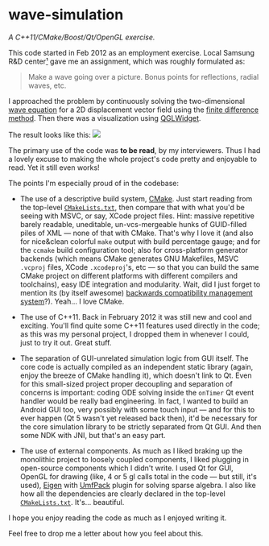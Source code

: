 wave-simulation
===============

*A C++11/CMake/Boost/Qt/OpenGL exercise.*

This code started in Feb 2012 as an employment exercise. Local Samsung R&D center[¹] gave me an assignment, which was roughly formulated as:
> Make a wave going over a picture. Bonus points for reflections, radial waves, etc.

[¹]: http://www.samsung.com/ua/aboutsamsung/careers/samsungukraineresearchcenter/SamsungUkraineResearchCenter.html

I approached the problem by continuously solving the two-dimensional [wave equation] for a 2D displacement vector field using the [finite difference method]. Then there was a visualization using [QGLWidget].

The result looks like this: ![](demo.gif)

[wave equation]: https://en.wikipedia.org/wiki/Wave_equation
[finite difference method]: http://en.wikipedia.org/wiki/Finite_difference_method
[QGLWidget]: http://qt-project.org/doc/qt-4.8/qglwidget.html

The primary use of the code was **to be read**, by my interviewers. Thus I had a lovely excuse to making the whole project's code pretty and enjoyable to read. Yet it still even works!

The points I'm especially proud of in the codebase:
 
 * The use of a descriptive build system, [CMake]. Just start reading from the top-level [`CMakeLists.txt`](CMakeLists.txt), then compare that with what you'd be seeing with MSVC, or say, XCode project files. Hint: massive repetitive barely readable, uneditable, un-vcs-mergeable hunks of GUID-filled piles of XML — none of that with CMake. That's why I love it (and also for nice&clean colorful `make` output with build percentage gauge; and for the `ccmake` build configuration tool; also for cross-platform generator backends (which means CMake generates GNU Makefiles, MSVC `.vcproj` files, XCode `.xcodeproj`'s, etc — so that you can build the same CMake project on different platforms with different compilers and toolchains), easy IDE integration and modularity. Wait, did I just forget to mention its (by itself awesome) [backwards compatibility management system][cmake policies]?). Yeah... I love CMake.
 
[CMake]: http://www.cmake.org/
[CMake policies]: http://www.cmake.org/Wiki/CMake/Policies

 * The use of C++11. Back in February 2012 it was still new and cool and exciting. You'll find quite some C++11 features used directly in the code; as this was my personal project, I dropped them in whenever I could, just to try it out. Great stuff.
 
 * The separation of GUI-unrelated simulation logic from GUI itself. The core code is actually compiled as an independent static library (again, enjoy the breeze of CMake handling it), which doesn't link to Qt. Even for this small-sized project proper decoupling and separation of concerns is important: coding ODE solving inside the `onTimer` Qt event handler would be really bad engineering. In fact, I wanted to build an Android GUI too, very possibly with some touch input — and for this to ever happen (Qt 5 wasn't yet released back then), it'd be necessary for the core simulation library to be strictly separated from Qt GUI. And then some NDK with JNI, but that's an easy part.
 
 * The use of external components. As much as I liked braking up the monolithic project to loosely coupled components, I liked plugging in open-source components which I didn't write. I used Qt for GUI, OpenGL for drawing (like, 4 or 5 gl calls total in the code — but still, it's used), [Eigen] with [UmfPack] plugin for solving sparse algebra. I also like how all the dependencies are clearly declared in the top-level [`CMakeLists.txt`](CMakeLists.txt). It's... beautiful.
 
[Eigen]: http://eigen.tuxfamily.org
[UmfPack]: http://www.cise.ufl.edu/research/sparse/umfpack/

I hope you enjoy reading the code as much as I enjoyed writing it.

Feel free to drop me a letter about how you feel about this.
